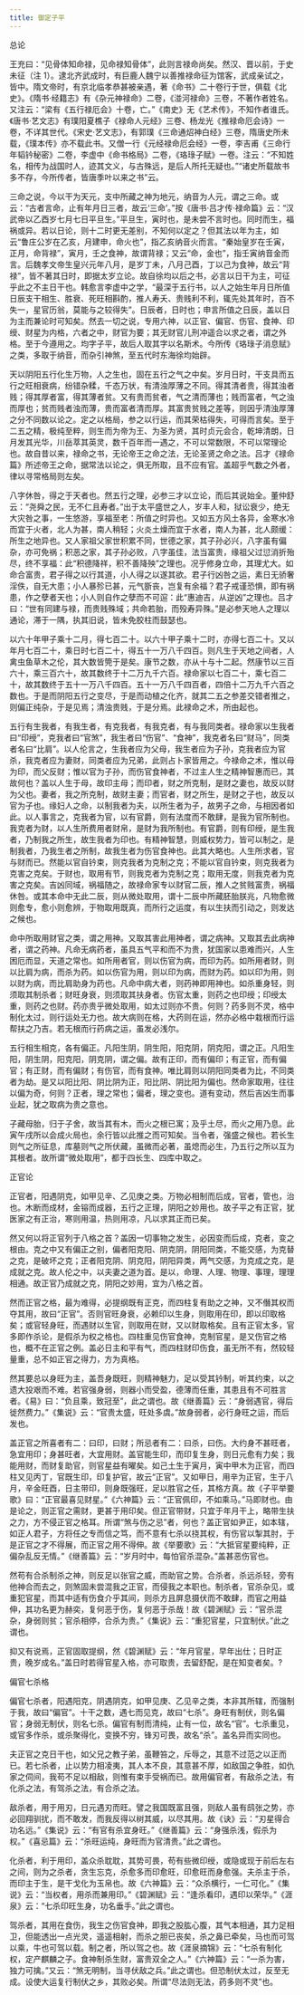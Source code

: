 ```yaml
---
title: 御定子平
---
```


总论

王充曰：“见骨体知命禄，见命禄知骨体”，此则言禄命尚矣。然汉、晋以前，于史未征（注 1）。逮北齐武成时，有巨鹿人魏宁以善推禄命征为馆客，武成亲试之，皆中。隋文帝时，有京北临孝恭甚被亲遇，著《命书》二十卷行于世，俱载《北史》。《隋书·经籍志》有《杂元神禄命》二卷，《湴河禄命》三卷，不著作者姓名。又注云：“梁有《五行禄厄会》十卷，亡。”《南史》无《艺术传》，不知作者谁氏。《唐书·艺文志》有璞阳夏樵子《禄命人元经》三卷、杨龙光《推禄命厄会诗》一卷，不详其世代。《宋史·艺文志》，有郭璞《三命通炤神白经》三卷，隋唐史所未载，《璞本传》亦不载此书。又僧一行《元经禄命厄会经》一卷，李吉甫《三命行年韬钤秘密》二卷，李虚中《命书格局》二卷，《珞琭子赋》一卷。注云：“不知姓名，相传为战国时人，迹其文义，与古殊远，是后人所托无疑也。”“诸史所载故书多不存，今所传者，皆唐季叶以来之书”云。

三命之说，今以干为天元，支中所藏之神为地元，纳音为人元，谓之三命。或云：“古者言命，止有年月日三者，故云‘三命’。”按《唐书·吕才传·禄命篇》云：“汉武帝以乙酉岁七月七日平旦生。”平旦生，寅时也，是未尝不言时也。同时而生，福祸或异。若以日论，则十二时更无差别，不知何以定之？但其法以年为主，如云“鲁庄公岁在乙亥，月建申，命火也”，指乙亥纳音火而言。“秦始皇岁在壬寅，正月，命背禄”，寅月，壬之食神，故谓背禄；又云“命，金也”，指壬寅纳音金而言。后魏孝文帝生皇兴元年八月，是岁丁未，八月己酉，丁以己为食神，故云“背禄”，皆不著其日时，即据太岁立论。故自徐均以后之书，必言以日干为主，可征乎此之不主日干也。韩愈言李虚中之学，“最深于五行书，以人之始生年月日所值日辰支干相生、胜衰、死旺相斟酌，推人寿夭、贵贱利不利，辄先处其年时，百不失一，星官历翁，莫能与之较得失”。日辰者，日时也；申言所值之日辰，盖以日为主而兼论时可知矣。然去一切之说，专用六神，以正官、偏官、伤官、食神、印绶、财星为内格，六者之中，财官为要；其无财官儿刑冲遥合以求之者，谓之外格。至于今遵用之。均字子平，故后人取其字以名斯术。今所传《珞琭子消息赋》之类，多取于纳音，而杂引神煞，至五代时东海徐均始辟。

天以阴阳五行化生万物，人之生也，固在五行之气之中矣。岁月日时，干支具而五行之旺相衰病，纷错杂糅，千态万状，有清浊厚薄之不同。得其清者贵，得其浊者贱；得其厚者富，得其薄者贫。又有贵而贫者，气之清而薄也；贱而富者，气之浊而厚也；贫而贱者浊而薄，贵而富者清而厚。其富贵贫贱之差等，则因乎清浊厚薄之分不同数以论之。定之以格局，参之以行运，而其荣枯得失，可得而言矣。至于二五之精，极纯至粹，则生而为帝为王、为圣为贤，其时贞元会合，乾坤清朗，日月发其光华，川岳萃其英灵，数千百年而一遇之，不可以常数限，不可以常理论也。故自昔以来，禄命之书，无论帝王之命之法，无论圣贤之命之法。吕才《禄命篇》所述帝王之命，据常法以论之，俱无所取，且不应有官。盖超乎气数之外者，律以寻常格局则左矣。

八字休咎，得之于天者也。然五行之理，必参三才以立论，而后其说始全。董仲舒云：“尧舜之民，无不仁且寿者。”出于太平盛世之人，岁丰人和，狱讼衰少，绝无大灾咎之事，一生悠游，享福至老：所值之时异也。又如五方风土各异，金寒水冷而宜于火者，北人为甚，南人稍轻；火炎土燥而宜于水者，南人为甚，北人颇缓：所生之地异也。又人家祖父家世积累不同，世德之家，其子孙必兴，八字虽有偏杂，亦可免祸；积恶之家，其子孙必败，八字虽佳，法当富贵，缘祖父过愆消折殆尽，终不享福：此“积德降祥，积不善降殃”之理也。况乎修身立命，其理尤大。如命合富贵，君子得之以行其道，小人得之以遂其欲。君子行凶咎之运，素日无骄奢淫佚，自无大患；小人暴殄已甚，元气斵丧，岂复有余福？君子戒谨恐惧，即有祸患，作之孽者天也；小人则自作之孽而不可逭：此“惠迪吉，从逆凶”之理也。吕才曰：“世有同建与禄，而贵贱殊域；共命若胎，而殁寿异殊。”是必参天地人之理以通论，滞于一隅，执其旧说，皆未免胶柱而鼓瑟也。

以六十年甲子乘十二月，得七百二十。以六十甲子乘十二时，亦得七百二十。又以年月七百二十，乘日时七百二十，得五十一万八千四百。则凡生于天地之间者，人禽虫鱼草木之伦，其大数皆筦于是矣。康节之数，亦从十与十二起。然康节以三百六十，乘三百六十，故其数终于十二万九千六百。禄命家以七百二十，乘七百二十，故其数终于五十一万八千四百。五十一万八千四百者，四倍十二万九千六百之数也。于是而阴阳五行之变尽，于是而动植之化齐，就其二五之参差交错者推之，则偏正纯杂，于是见焉；清浊贵贱，于是分焉。此禄命之术，所由起也。

五行有生我者，有我生者，有克我者，有我克者，有与我同类者。禄命家以生我者曰“印绶”，克我者曰“官煞”，我生者曰“伤官”、“食神”，我克者名曰“财马”，同类者名曰“比肩”。以人伦言之，生我者应为父母，我生者应为子孙，克我者应为官杀，我克者应为妻财，同类者应为兄弟，此则占卜家皆用之。今禄命之术，惟以母为印，而父反财；惟以官为子孙，而伤官食神者，不过主人生之精神智惠而已，其故何也？盖以人生于母，故印主母；而印者，财之所克制，是财之妻也，故反以财为父也。妻者，我之所克制，故财主妻；而官者，财之所生，是财之子也，故反以官为子也。缘妇人之命，以制我者为夫，以所生者为子，故男子之命，与相因者如此。以人事言之，克我者为官，以有官爵，则有法度而不敢肆，是我为官所制也。我克者为财，以人生所费用者财帛，是财为我所制也。有官爵，则有印绶，是生我者，乃制我之所生，故生我者为印也。有精神智慧，则威权势力，皆可以制之，是制我者，乃我生者之所制，故我生者为伤官食神也。此其大略也。人生所求者，官与财而已。然能以官自钤束，则克我者为克制之克；不能以官自钤束，则克我者为克害之克矣。于财也，取用有节，则我克者为克制之克；取用无度，则我克者为克害之克矣。吉凶同域，祸福随之，故禄命家专以财官二辰，推人之贫贱富贵，祸福休咎。或其本命中无此二辰，则从微处取用，谓十二辰中所藏胚胎朕兆，凡物愈微则愈专，愈小则愈辨，于物取用既真，而所行之运度，有以生扶而引动之，则发达之候也。

命中所取用财官之类，谓之用神。又取其害此用神者，谓之病神。又取其去此病神者，谓之药神。凡命无病药者，虽具五气平和而不为贵，犹国家以患难而兴，人生困厄而显，天道之常也。如所用者官，则以伤官为病，而印为药。如所用者财，则以比肩为病，而杀为药。如以伤官为用，则以印为病，而财为药。如以印为用，则以财为病，而比肩助身为药也。凡命中病大者，则药神即用神也。如杀重身轻，则须取其制杀者；财旺身衰，则须取其扶身者。伤官太重，则药之也印绶；印绶太重，则药之也财。药亦贵乎微处取用，如太过则亦不贵。何则？药多则不灵，格中制化太过，则行运处无力也。故大病则在格，大药则在运，然亦必格中栽根而行运帮扶之乃吉。若无根而行药病之运，虽发必浅尔。

五行相生相克，各有偏正。凡阳生阴，阴生阳，阳克阴，阴克阳，谓之正。凡阳生阳，阴生阴，阳克阳，阴克阴，谓之偏。故有正印，而有偏印；有正官，而有偏官；有正财，而有偏财；有伤官，而有食神。唯比肩则以阴阳同类者为比，不同类者为劫。是又以阳比阳、阴比阴为正，阳比阴、阴比阳为偏也。然命家取用，往往以偏为奇，何则？正者，理之常也；偏者，理之变也。道有变动，然后吉凶生而事业起，犹之取病为贵之意也。

子藏母胎，归于子舍，故当其有木，而火之根已寓；及乎土尽，而火之用乃息。此寅午戌所以会成火局也，余行皆以此推之而可知矣。当令者，强盛之候也。若长生则气之所征息，库墓则气之所伏藏，虽微而必著，虽熄而必生，乃五行之所以互为其根者。故所谓“微处取用”，都于四长生、四库中取之。

正官论

正官者，阳遇阴克，如甲见辛、乙见庚之类。万物必相制而后成，官者，管也，治也。木断而成材，金镕而成器，五行之正理，阴阳之妙用也。故子平之有正官，犹医家之有正治，寒则用温，热则用凉，凡以求其正而已矣。

然又何以将正官列于八格之首？盖因一切事物之发生，必因变而后成，克者，变之根由。克之中又有偏正之别，偏者阳克阳、阴克阴，阴阳同类，不能交感，为克替之克，是破坏之克；正者阳克阴、阴克阳，阴阳异类，两气交感，为克成之克，是成就之克。故人伦之中，以夫妻之道为首。是以，命理、人理、物理、事理，理理相通。故正官乃成就之克，阴阳之妙用，宜为八格之首。

然而正官之格，最为难得，必提纲既有正克，而四柱复有助之之神，又不僭其权而夺其用，故曰“正官”。否则官旺身衰，必赖印以生身，则取用在印，即以印取格矣；或官轻身旺，而遇财以生官，则取用在财，又以财取格矣。且有正官太多，官多即作杀论，是假杀为权之格也。四柱重见伤官食神，克制官星，是又伤官之格也，概不在正官之例。盖必日主和平有气，而四柱财印伤食，虽无所不有，然较轻量重，总不如正官之得力，方为真格。

然其要总以身旺为主，盖吾身既旺，则精神魅力，足以受其钤制，听其约束，以之遗大投艰而不难。若官强身弱，则器小而受盈，德薄而任重，其患且有不可胜言者。《易》曰：“负且乘，致冠至”，此之谓也。故《继善篇》云：“身弱遇官，得后徙然费力。”《集说》云：“官贵太盛，旺处多虞。”故身弱者，必行身旺之运，而后发也。

盖正官之所喜者有二：曰印，曰财；所忌者有二：曰杀，曰伤。大约身不甚旺者，急宜用印；身甚旺者，大宜用财。盖官能生印，而印复生身，则日元愈有力矣；我能用财，而财复助官，则官星益有曜矣。如己土生于寅月，寅中甲木为正官，而四柱又见丙丁，官既生印，印复护官，故云“正官”。又如甲日，用辛为正官，生于八月，辛金旺酉，日主带印，则身既强旺，足以胜官之任，其格方真。故《子平举要歌》曰：“正官最喜见财星。”《六神篇》云：“正官佩印，不如乘马。”马即财也。由是论之，则正官之需财，更甚于用印矣。但正官带财，只宜于年月干上，略带生扶之力，方不侵正官之格耳。所谓“煞与伤之忌”者，何也？盖正官如尹正，如本辖，如正人君子，方将任之专而信之笃，而不意有七杀以挠其权，有伤官以掣其肘，于是正官之才不得展，而正官之用不得伸。故《举要歌》云：“大抵官星要纯粹，正偏杂乱反无情。”《继善篇》云：“岁月时中，每怕官杀混杂。”盖甚恶伤官也。

然苟有合杀制杀之神，则反足以张官之威，而助官之势。合杀者，杀远杀轻，旁有他神合而去之，则煞固未尝混我之正官，而侵我之本职也。制杀者，官杀杂见，或重犯官星，而其中适有伤食介乎其间，则杀方且屏息摄伏而不敢肆，而官之用益伸，其功名更为赫奕，复何恶于伤，复何恶于杀哉！故《碧渊赋》云：“官杀混杂，身弱则贫；官杀相停，合杀为贵。”《集说》云：“重犯官星，只宜制伏。”此之谓也。

抑又有说焉，正官固取提纲，然《碧渊赋》云：“年月官星，早年出仕；日时正贵，晚岁成名。”盖日时若得官星入格，亦可取贵，去留舒配，是在知变者矣。?

偏官七杀格

偏官七杀者，阳遇阳克，阴遇阴克，如甲见庚、乙见辛之类，本非其所辖，而强制于我，故曰“偏官”。十干之数，遇七而见克，故曰“七杀”。身旺有制伏，则名偏官；身弱无制伏，则名七杀。偏官有制而清纯，止有一位，故名“官”。七杀重见，或官多作杀，或杀聚得化，变换不穷，锋刃可畏，故名“杀”。盖名异而实同也。

夫正官之克日干也，如父兄之教子弟，虽鞭笞之，斥辱之，其意不过范之以正而已。若七杀者，止以势力相凌夷，其人本不良，其意甚不厚，如敌国之争胜，如仇家之伺间，我苟不足以相敌，则惟有束手受祸而已。故用偏官者，有敌杀之法，有化杀之法，有驾杀之法，有合杀之法。

敌杀者，用于用刃，日元遇刃而旺。譬之我国既富且强，则敌人虽有鸱张之势，亦必回翔驯扰，而不敢发，而我反得以树其威，以尽其用。故《诀》云：“刃星得合功名远。”《集说》云：“有官有杀宜身旺。”《继善篇》云：“身强杀浅，假杀为权。”《喜忌篇》云：“杀旺运纯，身旺而为官清贵。”此之谓也。

化杀者，利于用印，盖众杀耽耽，其势可畏，苟有些微印绶，或隐或现于前后左右之间，则为之杀者，贪生忘克，杀愈多而印愈旺，印愈旺而身愈强。夫杀主于杀，而印主于生，是干戈化为玉帛也。故《六神篇》云：“众杀横行，一仁可化。”《集说》云：“当权者，用杀而兼用印。”《碧渊赋》云：“逢杀看印，遇印以荣华。”《涯泉》云：“七杀印旺生身，功名垂手。”此之谓也。

驾杀者，其用在食伤，我生之伤官食神，即我之股肱心腹，其气本相通，其力足相卫，但能透出一点光灵，遥遥相射，而杀之胆已丧矣，杀之鼻已牵矣，马也而可驾以乘，牛也可驾以载。制之者，所以驾之也。故《涯泉摘锦》云：“七杀有制化权，定产麒麟之子。食神制杀生财，富贵双全之人。”《六神篇》云：“一杀为害，独力可擒。”又云：“煞无明制，当寻伏敌之兵。”此之谓也。但恐制伏太过，反至无成。设使大运复行制伏之乡，其败必矣。所谓“尽法则无法，药多则不灵”也。
